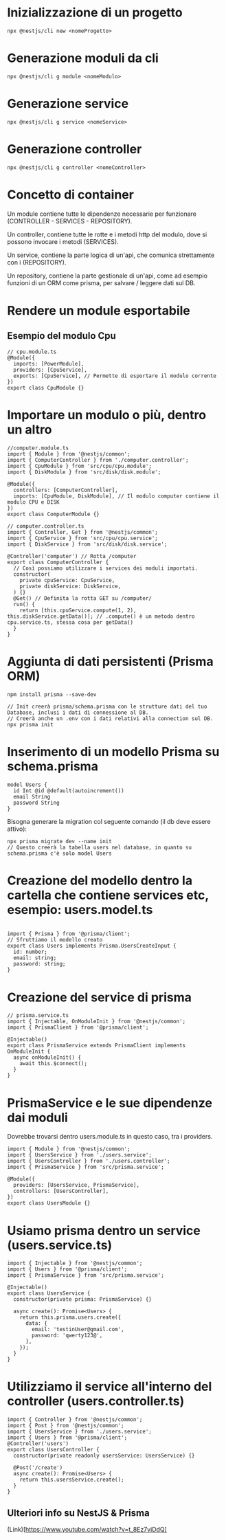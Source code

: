 # Inizializzazione di un progetto
```
npx @nestjs/cli new <nomeProgetto>
```

# Generazione moduli da cli
```
npx @nestjs/cli g module <nomeModulo>
```

# Generazione service
```
npx @nestjs/cli g service <nomeService>
```

# Generazione controller
```
npx @nestjs/cli g controller <nomeController>
```

# Concetto di container

Un module contiene tutte le dipendenze necessarie per funzionare (CONTROLLER - SERVICES - REPOSITORY).

Un controller, contiene tutte le rotte e i metodi http del modulo, dove si possono invocare i metodi (SERVICES).

Un service, contiene la parte logica di un'api, che comunica strettamente con i (REPOSITORY).

Un repository, contiene la parte gestionale di un'api, come ad esempio funzioni di un ORM come prisma, per salvare / leggere dati sul DB.

# Rendere un module esportabile
## Esempio del modulo Cpu

```
// cpu.module.ts
@Module({
  imports: [PowerModule],
  providers: [CpuService],
  exports: [CpuService], // Permette di esportare il modulo corrente
})
export class CpuModule {}
```

# Importare un modulo o più, dentro un altro

```
//computer.module.ts
import { Module } from '@nestjs/common';
import { ComputerController } from './computer.controller';
import { CpuModule } from 'src/cpu/cpu.module';
import { DiskModule } from 'src/disk/disk.module';

@Module({
  controllers: [ComputerController],
  imports: [CpuModule, DiskModule], // Il modulo computer contiene il modulo CPU e DISK
})
export class ComputerModule {}

// computer.controller.ts
import { Controller, Get } from '@nestjs/common';
import { CpuService } from 'src/cpu/cpu.service';
import { DiskService } from 'src/disk/disk.service';

@Controller('computer') // Rotta /computer
export class ComputerController {
  // Così possiamo utilizzare i services dei moduli importati.
  constructor(
    private cpuService: CpuService,
    private diskService: DiskService,
  ) {}
  @Get() // Definita la rotta GET su /computer/
  run() {
    return [this.cpuService.compute(1, 2), this.diskService.getData()]; // .compute() è un metodo dentro cpu.service.ts, stessa cosa per getData()
  }
}
```

# Aggiunta di dati persistenti (Prisma ORM)
```
npm install prisma --save-dev
```
```
// Init creerà prisma/schema.prisma con le strutture dati del tuo Database, inclusi i dati di connessione al DB.
// Creerà anche un .env con i dati relativi alla connection sul DB.
npx prisma init
```

# Inserimento di un modello Prisma su schema.prisma
```
model Users {
  id Int @id @default(autoincrement())
  email String
  password String
}
```

Bisogna generare la migration col seguente comando (il db deve essere attivo):

```
npx prisma migrate dev --name init
// Questo creerà la tabella users nel database, in quanto su schema.prisma c'è solo model Users
```

# Creazione del modello dentro la cartella che contiene services etc, esempio: users.model.ts
```

import { Prisma } from '@prisma/client';
// Sfruttiamo il modello creato
export class Users implements Prisma.UsersCreateInput {
  id: number;
  email: string;
  password: string;
}
```

# Creazione del service di prisma
```
// prisma.service.ts
import { Injectable, OnModuleInit } from '@nestjs/common';
import { PrismaClient } from '@prisma/client';

@Injectable()
export class PrismaService extends PrismaClient implements OnModuleInit {
  async onModuleInit() {
    await this.$connect();
  }
}
```

# PrismaService e le sue dipendenze dai moduli
Dovrebbe trovarsi dentro users.module.ts in questo caso, tra i providers.
```
import { Module } from '@nestjs/common';
import { UsersService } from './users.service';
import { UsersController } from './users.controller';
import { PrismaService } from 'src/prisma.service';

@Module({
  providers: [UsersService, PrismaService],
  controllers: [UsersController],
})
export class UsersModule {}

```

# Usiamo prisma dentro un service (users.service.ts)
```
import { Injectable } from '@nestjs/common';
import { Users } from '@prisma/client';
import { PrismaService } from 'src/prisma.service';

@Injectable()
export class UsersService {
  constructor(private prisma: PrismaService) {}

  async create(): Promise<Users> {
    return this.prisma.users.create({
      data: {
        email: 'testinUser@gmail.com',
        password: 'qwerty123@',
      },
    });
  }
}
```

# Utilizziamo il service all'interno del controller (users.controller.ts)
```
import { Controller } from '@nestjs/common';
import { Post } from '@nestjs/common';
import { UsersService } from './users.service';
import { Users } from '@prisma/client';
@Controller('users')
export class UsersController {
  constructor(private readonly usersService: UsersService) {}

  @Post('/create')
  async create(): Promise<Users> {
    return this.usersService.create();
  }
}
```
## Ulteriori info su NestJS & Prisma
(Link)[https://www.youtube.com/watch?v=t_8Ez7vjDdQ]
